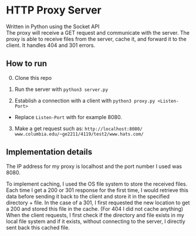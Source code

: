 # HTTP Proxy Server
Written in Python using the Socket API
<br>
The proxy will receive a GET request and communicate with the server. The proxy is able to receive files from the server, cache it, and forward it to the client. 
It handles 404 and 301 errors. 

## How to run
0. Clone this repo

1. Run the server with 
`python3 server.py`

2. Establish a connection with a client with 
`python3 proxy.py <Listen-Port>`
- Replace `Listen-Port` with for example 8080.

3. Make a get request such as: 
`http://​localhost:8080​/​www.columbia.edu/~ge2211/4119/test2/www.hats.com/`

## Implementation details
The IP address for my proxy is localhost and the port number I used was 8080.

To implement caching, I used the OS file system to store the received files.
Each time I get a 200 or 301 response for the first time, I would retrieve this
data before sending it back to the client and store it in the specified
directory + file. In the case of a 301, I first requested the new location to
get a 200 and stored this file in the cache. (For 404 I did not cache anything)
When the client requests, I first check if the directory and file exists in my
local file system and if it exists, without connecting to the server, I directly
sent back this cached file.
